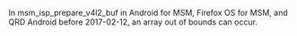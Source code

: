 In msm_isp_prepare_v4l2_buf in Android for MSM, Firefox OS for MSM, and QRD Android before 2017-02-12, an array out of bounds can occur.